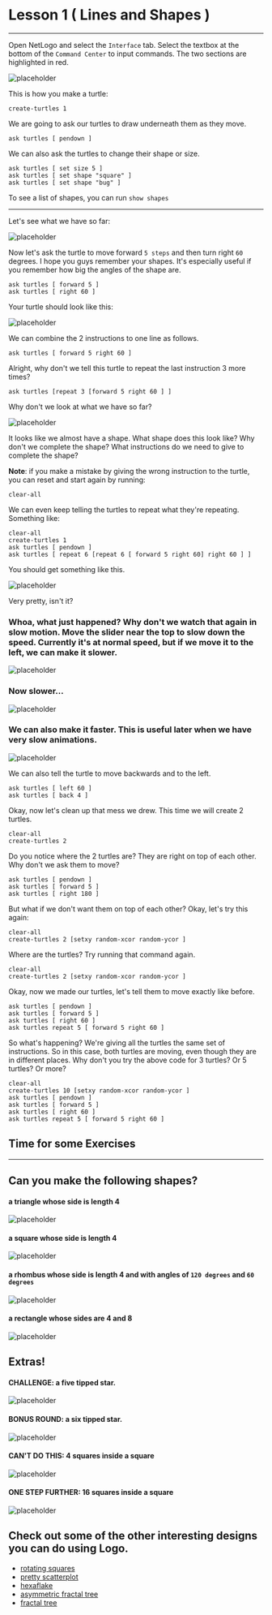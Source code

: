 # Lesson 1 ( Lines and Shapes )
----

Open NetLogo and select the `Interface` tab. Select the textbox at the bottom of the `Command Center` to input commands. The two sections are highlighted in red.

![placeholder](images/lesson1/interface_inputbox.png)

This is how you make a turtle:

    create-turtles 1

We are going to ask our turtles to draw underneath them as they move.

    ask turtles [ pendown ]

We can also ask the turtles to change their shape or size.

    ask turtles [ set size 5 ]
    ask turtles [ set shape "square" ]
    ask turtles [ set shape "bug" ]

To see a list of shapes, you can run `show shapes`

----

Let's see what we have so far:

![placeholder](images/lesson1/intro.png)
    
Now let's ask the turtle to move forward `5 steps` and then turn right `60` degrees. I hope you guys remember your shapes. It's especially useful if you remember how big the angles of the shape are.

    ask turtles [ forward 5 ]
    ask turtles [ right 60 ]

Your turtle should look like this:

![placeholder](images/lesson1/step1.png)

We can combine the 2 instructions to one line as follows.

    ask turtles [ forward 5 right 60 ]

Alright, why don't we tell this turtle to repeat the last instruction 3 more times?

    ask turtles [repeat 3 [forward 5 right 60 ] ]

Why don't we look at what we have so far? 

![placeholder](images/lesson1/step2.png)

It looks like we almost have a shape. What shape does this look like?  Why don't we complete the shape? What instructions do we need to give to complete the shape?

**Note**: if you make a mistake by giving the wrong instruction to the turtle, you can reset and start again by running:

    clear-all
    
We can even keep telling the turtles to repeat what they're repeating. Something like:

    clear-all
    create-turtles 1 
    ask turtles [ pendown ]
    ask turtles [ repeat 6 [repeat 6 [ forward 5 right 60] right 60 ] ]

You should get something like this.

![placeholder](images/lesson1/starinhexagon.png)

Very pretty, isn't it?

### Whoa, what just happened? Why don't we watch that again in slow motion. Move the slider near the top to slow down the speed. Currently it's at normal speed, but if we move it to the left, we can make it slower.

![placeholder](images/lesson1/normal_speed.png)

### Now slower...

![placeholder](images/lesson1/slower_speed.png)

### We can also make it faster. This is useful later when we have very slow animations.

![placeholder](images/lesson1/faster_speed.png)

We can also tell the turtle to move backwards and to the left.

    ask turtles [ left 60 ]
    ask turtles [ back 4 ]

Okay, now let's clean up that mess we drew. This time we will create 2 turtles.

    clear-all
    create-turtles 2

Do you notice where the 2 turtles are? They are right on top of each other. Why don't we ask them to move?

    ask turtles [ pendown ]
    ask turtles [ forward 5 ]
    ask turtles [ right 180 ]

But what if we don't want them on top of each other? Okay, let's try this again:

    clear-all
    create-turtles 2 [setxy random-xcor random-ycor ]

Where are the turtles? Try running that command again.

    clear-all
    create-turtles 2 [setxy random-xcor random-ycor ]

Okay, now we made our turtles, let's tell them to move exactly like before.

    ask turtles [ pendown ]
    ask turtles [ forward 5 ]
    ask turtles [ right 60 ]
    ask turtles repeat 5 [ forward 5 right 60 ]

So what's happening? We're giving all the turtles the same set of instructions. So in this case, both turtles are moving, even though they are in different places.
Why don't you try the above code for 3 turtles? Or 5 turtles? Or more?

    clear-all
    create-turtles 10 [setxy random-xcor random-ycor ]
    ask turtles [ pendown ]
    ask turtles [ forward 5 ]
    ask turtles [ right 60 ]
    ask turtles repeat 5 [ forward 5 right 60 ]

## Time for some Exercises
----
## Can you make the following shapes?
<!-- TODO make horizontal ruler more defined -->

#### a triangle whose side is length 4 

![placeholder](images/lesson1/triangle.png)

#### a square whose side is length 4 

![placeholder](images/lesson1/square.png)

#### a rhombus whose side is length 4 and with angles of `120 degrees` and `60 degrees`

![placeholder](images/lesson1/rhombus.png)

#### a rectangle whose sides are 4 and 8 

![placeholder](images/lesson1/rectangle.png)

## Extras!

#### CHALLENGE: a five tipped star.

![placeholder](images/lesson1/5tippedstar.png)

#### BONUS ROUND: a six tipped star.

![placeholder](images/lesson1/6tippedstar.png)

#### CAN'T DO THIS: 4 squares inside a square

![placeholder](images/lesson1/squaresinsquare.png)

#### ONE STEP FURTHER: 16 squares inside a square

![placeholder](images/lesson1/16squaresinsquare.png)

Check out some of the other interesting designs you can do using Logo.
--
- [rotating squares](http://logo.twentygototen.org/4gxRYOCe)
- [pretty scatterplot](http://logo.twentygototen.org/U-vJcCz3)
- [hexaflake](http://logo.twentygototen.org/AJeuVkKc)
- [asymmetric fractal tree](http://logo.twentygototen.org/rvgjjMiS)
- [fractal tree](http://logo.twentygototen.org/aiexE8RU)

